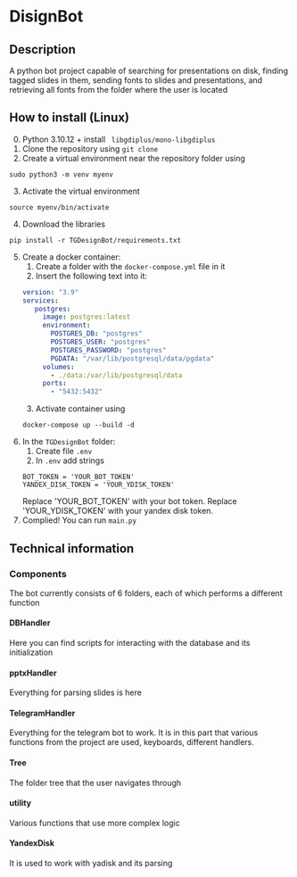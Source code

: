 # DisignBot
## Description
A python bot project capable of searching 
for presentations on disk, finding tagged slides in them, 
sending fonts to slides and presentations, and retrieving 
all fonts from the folder where the user is located

## How to install (Linux)
0. Python 3.10.12 + install ``` libgdiplus/mono-libgdiplus``` 
1. Clone the repository using `git clone`
2. Create a virtual environment near the repository folder using 
``` 
sudo python3 -m venv myenv
```
3. Activate the virtual environment
``` 
source myenv/bin/activate
```
4. Download the libraries
``` 
pip install -r TGDesignBot/requirements.txt
```
5. Create a docker container:
    1. Create a folder with the `docker-compose.yml` file in it
   2. Insert the following text into it:
   ```yaml
   version: "3.9"
   services:
      postgres:
        image: postgres:latest
        environment:
          POSTGRES_DB: "postgres"
          POSTGRES_USER: "postgres"
          POSTGRES_PASSWORD: "postgres"
          PGDATA: "/var/lib/postgresql/data/pgdata"
        volumes:
          - ./data:/var/lib/postgresql/data
        ports:
          - "5432:5432"
   ```
   3. Activate container using
   ``` 
   docker-compose up --build -d
   ```
6. In the `TGDesignBot` folder:
   1. Create file `.env`
   2. In `.env` add strings
   ``` 
   BOT_TOKEN = 'YOUR_BOT_TOKEN'
   YANDEX_DISK_TOKEN = 'YOUR_YDISK_TOKEN'
   ```
   Replace 'YOUR_BOT_TOKEN' with your bot token.
   Replace 'YOUR_YDISK_TOKEN' with your yandex disk token.
7. Complied! You can run `main.py`
## Technical information
### Components
The bot currently consists of 6 folders, each of which performs a different function
#### DBHandler
Here you can find scripts for interacting with the database and its initialization
#### pptxHandler
Everything for parsing slides is here
#### TelegramHandler
Everything for the telegram bot to work. It is in this part that various functions from the project are used, keyboards,
different handlers.
#### Tree
The folder tree that the user navigates through
#### utility
Various functions that use more complex logic
#### YandexDisk
It is used to work with yadisk and its parsing

